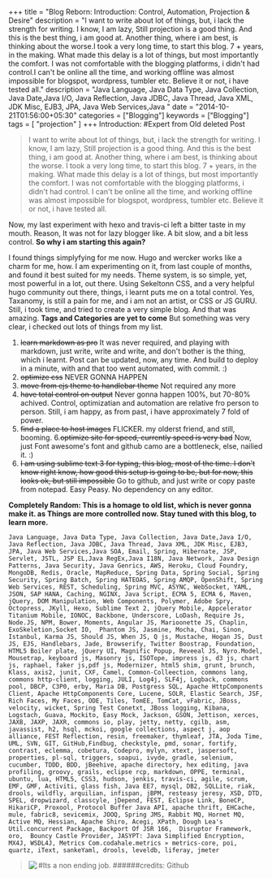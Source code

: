 +++ 
title = "Blog Reborn: Introduction: Control, Automation, Projection & Desire" 
description = "I want to write about lot of things, but, i lack the strength for writing. I know, I am lazy, Still projection is a good thing. And this is the best thing, i am good at. Another thing, where i am best, is thinking about the worse.I took a very long time, to start this blog. 7 + years, in the making. What made this delay is a lot of things, but most importantly the comfort. I was not comfortable with the blogging platforms, i didn't had control.I can't be online all the time, and working offline was almost impossible for blogspot, wordpress, tumbler etc. Believe it or not, i have tested all." 
description = "Java Language, Java Data Type, Java Collection, Java Date,Java I/O, Java Reflection, Java JDBC, Java Thread, Java XML, JDK Misc, EJB3, JPA, Java Web Services,Java "
date = "2014-10-21T01:56:00+05:30" 
categories = ["Blogging"] 
keywords = ["Blogging"] 
tags = [ "projection" ] 
+++
Introduction:
#Expert from Old deleted Post
>I want to write about lot of things, but, i lack the strength for writing. I know, I am lazy, Still projection is a good thing. And this is the best thing, i am good at. Another thing, where i am best, is thinking about the worse.  I took a very long time, to start this blog. 7 + years, in the making. What made this delay is a lot of things, but most importantly the comfort. I was not comfortable with the blogging platforms, i didn't had control. I can't be online all the time, and working offline was almost impossible for blogspot, wordpress, tumbler etc. Believe it or not, i have tested all.

Now, my last experiment with hexo and travis-ci left a bitter taste in my mouth. Reason, It was not for lazy blogger like. A bit slow, and a bit less control.
**So why i am starting this again?**

I found things simplyfying for me now.
Hugo and wercker works like a charm for me, how. I am experimenting on it, from last couple of months, and found it best suited for my needs. 
Theme system, is so simple, yet, most powerful in a lot, out there.
Using Sekeltonn CSS, and a very helpful hugo community out there, things, i learnt puts me on a total control.
Yes, Taxanomy, is still a pain for me, and i am not an artist, or CSS or JS GURU. Still, i took time, and tried to create a very simple blog. And that was amazing.
**Tags and Categories are yet to come**
But something was very clear, i checked out lots of things from my list.

1. ~~learn markdown as pro~~ It was never required, and playing with markdown, just write, write and write, and don't bother is the thing, which i learnt. Post can be updated, now, any time. And build to deploy in a minute, with  and that too went automated, with commit. :)
2. ~~optimize css~~ NEVER GONNA HAPPEN 
3. ~~move from ejs theme to handlebar theme~~ Not required any more
4. ~~have total control on output~~ Never gonna happen 100%, but 70-80% achived. Control, optimizatian and automation are relative fro person to person. Still, i am happy, as from past, i have approximately 7 fold of power.
5. ~~find a place to host images~~ FLICKER. my olderst friend, and still, booming.
6.~~optimize site for speed, currently speed is very bad~~ Now, just Font awesome's font and github camo are a bottleneck, else, nailied it. :) 
7. ~~I am using sublime text 3 for typing, this blog, most of the time. I don't know right know, how good this setup is going to be, but for now, this looks ok, but still impossible~~ Go to github, and just write or copy paste from notepad. Easy Peasy. No dependency on any editor.

**Completely Random: This is a homage to old list, which is never gonna make it. as Things are more controlled now. Stay tuned with this blog, to learn more.**
```
Java Language, Java Data Type, Java Collection, Java Date,Java I/O, Java Reflection, Java JDBC, Java Thread, Java XML, JDK Misc, EJB3, JPA, Java Web Services,Java SOA, Email, Spring, Hibernate, JSP, Servlet, JSTL, JSP EL,Java RegEx,Java I18N, Java Network, Java Design Patterns, Java Security, Java Genrics, AWS, Heroku, Cloud Foundry, MongoDB, Redis, Oracle, MapReduce, Spring Data, Spring Social, Spring Security, Spring Batch, Spring HATEOAS, Spring AMQP, OpenShift, Spring Web Services, REST, Scheduling, Spring MVC, ASYNC, WebSocket, YAML, JSON, SAP HANA, Caching, NGINX, Java Script, ECMA 5, ECMA 6, Maven, jQuery, DOM Manipulation, Web Components, Polymer, Adobe Spry, Octopress, JKyll, Hexo, Sublime Text 2, jQuery Mobile, Appcelerator Titanium Mobile, IONOC, Backbone, Underscore, LoDash, Require Js, Node.JS, NPM, Bower, Moments, Angular JS, Marioonette JS, Chaplin, ExoSkeletion,Socket IO,  Phantom JS, Jasmine, Mocha, Chai, Sinon, Istanbul, Karma JS, Should JS, When JS, Q js, Mustache, Hogan JS, Dust JS, EJS, Handlebars, Jade, Browserify, Twitter Boostrap, Foundation, HTML5 Boiler plate, jQuery UI, Magnific Popup, Reveeal JS, Nyro.Model, Mousetrap, keyboard js, Masonry js, ISOTope, impress js, d3 js, chart js, raphael, faker js,pdf js, Modernizer, html5 shim, grunt, brunch, Klass, axis2, junit, CXF, Camel, Common-Colleection, commons lang, commons http-client, logging, JULI, Log4j, SLF4j, Logback, commons pool, DBCP, C3P0, erby, Maria DB, Postgress SQL, Apache HttpComponents Client, Apache HttpComponents Core, Lucene, SOLR, Elastic Search, JSF, Rich Faces, My Faces, ODE, Tiles, TomEE, TomCat, vFabric, JBoss, velocity, wicket, Spring Test Conetxt, JBoss logging, Kibana, Logstach, Guava, Mockito, Easy Mock, Jackson, GSON, Jettison, xerces, JAXB, JAXP, JAXR, commons io, play, jetty, netty, cgilb, asm, javassist, h2, hsql, mckoi, google collections, aspect j, aop alliance, FEST Reflection, resin, freemaker, thymleaf, JTA, Joda Time, UML, SVN, GIT, GitHub,Findbug, checkstyle, pmd, sonar, fortify, contrast, eclemma, cobetura, Codepro, mylyn, xtext, jaspersoft, properties, pl-sql, triggers, soapui, ivyde, gradle, selenium, cucumber, TDDD, BDD, jBeehive, apache directory, hex editing, java profiling, groovy, grails, eclipse rcp, markdown, OPPE, terminal, ubuntu, lua, HTML5, CSS3, hudson, jenkis, travis-ci, agile, scrum, EMF, GMF, Activiti, glass fish, Java EE7, mysql, DB2, SQLLite, riak, drools, wildfly, arquilian, infispan, jBPM, resteasy jeresy, XSD, DTD, SPEL, dropwizard, classcyle, jDepend, FEST, Eclipse Link, BoneCP, HikariCP, Proxool, Protocol Buffer Java API, apache thrift, EHCache, mule, fabric8, sevicemix, JOOQ, Spring JMS, Rabbit MQ, Hornet MQ, Active MQ, Hessian, Apache Shiro, Acegi, XPath, Dough Lea's Util.concurrent Package, Backport Of JSR 166,  Disruptor Framework, oro,  Bouncy Castle Provider, JASYPT: Java Simplified Encryption,  MX4J, WSDL4J, Metrics Com.codahale.metrics » metrics-core, poi, quartz, iText, sankeYaml, drools, leveldb, liferay, jmeter
```

>#Its a non ending job.
><img src="https://octodex.github.com/images/nyantocat.gif" align="left" />
>######credits: Github
